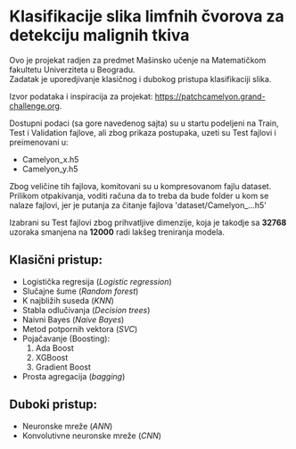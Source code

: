 # **Klasifikacije slika limfnih čvorova za detekciju malignih tkiva**

Ovo je projekat radjen za predmet Mašinsko učenje na Matematičkom fakultetu Univerziteta u Beogradu. \
Zadatak je uporedjivanje klasičnog i dubokog pristupa klasifikaciji slika. 

Izvor podataka i inspiracija za projekat: https://patchcamelyon.grand-challenge.org. 

Dostupni podaci (sa gore navedenog sajta) su u startu podeljeni na Train, Test i Validation fajlove, ali zbog prikaza postupaka, uzeti su Test fajlovi i preimenovani u:
* Camelyon_x.h5
* Camelyon_y.h5 

Zbog veličine tih fajlova, komitovani su u kompresovanom fajlu dataset.\
Prilikom otpakivanja, voditi računa da to treba da bude folder u kom se nalaze fajlovi, jer je putanja za čitanje fajlova 'dataset/Camelyon_...h5'

Izabrani su Test fajlovi zbog prihvatljive dimenzije, koja je takodje sa **32768** uzoraka smanjena na **12000** radi lakšeg treniranja modela. 

## **Klasični pristup**:
* Logistička regresija (*Logistic regression*)
* Slučajne šume (*Random forest*)
* K najbližih suseda (*KNN*)
* Stabla odlučivanja (*Decision trees*)
* Naivni Bayes (*Naive Bayes*)
* Metod potpornih vektora (*SVC*)
* Pojačavanje (Boosting):
  1. Ada Boost
  2. XGBoost
  3. Gradient Boost
* Prosta agregacija (*bagging*)

## **Duboki pristup**:
* Neuronske mreže (*ANN*)
* Konvolutivne neuronske mreže (*CNN*)
